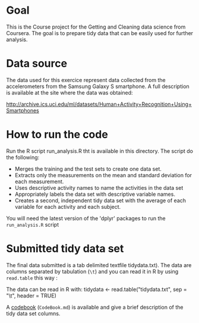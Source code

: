 
# Goal

This is the Course project for the Getting and Cleaning data science from Coursera.
The goal is to prepare tidy data that can be easily used for further analysis. 

# Data source

The data used for this exercice represent data collected from the accelerometers from the Samsung Galaxy S smartphone. 
A full description is available at the site where the data was obtained: 

<http://archive.ics.uci.edu/ml/datasets/Human+Activity+Recognition+Using+Smartphones> 

# How to run the code

Run the R script run_analysis.R tht is available in this directory.
The script do the following:
-	Merges the training and the test sets to create one data set.
-	Extracts only the measurements on the mean and standard deviation for each measurement. 
-	Uses descriptive activity names to name the activities in the data set
-	Appropriately labels the data set with descriptive variable names. 
-	Creates a second, independent tidy data set with the average of each variable for each activity and each subject.

You will need the latest version of the 'dplyr' packages to run the `run_analysis.R` script


# Submitted tidy data set

The final data submitted is a tab delimited textfile tidydata.txt). 
The data are columns separated by tabulation (`\t`) and you can read it in R by using `read.table` this way :

The data can be read in R with:
tidydata <- read.table("tidydata.txt", sep = "\t", header = TRUE)


A [codebook](https://github.com/tdwbiz/Courseproject_tidy_data/blob/master/CodeBook.md) (`CodeBook.md`) is available 
and give a brief description of the tidy data set columns.